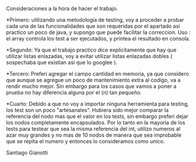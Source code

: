 Consideraciones a la hora de hacer el trabajo.

*Primero: 
         utilizando una metodologia de testing, voy a proceder a probar cada una de las funcionalidades
         que son requeridas por el apartado asi practico un poco de java, y supongo que puede facilitar la correccion.
         Uso : el array controla los test a ser ejecutados, y printea el resultado en consola.
            
            
*Segundo: 
        Ya que el trabajo practico dice explicitamente que hay que utilizar listas enlazadas, voy a evitar
        utilizar listas enlazadas dobles ( sospechaba que existian asi que lo googlee ).
        
        
*Tercero:
        Preferi agregar el campo cantidad en memoria, ya que considero que aunque se agregue un poco de
        mantenimiento extra al codigo, va a rendir mucho mejor. Sin embargo para los casos que vamos a poner a prueba
        no hay diferencia alguna por el (n) tan pequeño.
        
        
*Cuarto: 
        Debido a que no voy a importar ninguna herramienta para testing, los test son un poco "artesanales".
        Hubiera sido mejor comparar la referencia del nodo mas que el valor en los tests, sin embargo preferi dejar
        los nodos completamente encapsulados. Por lo tanto en la mayoria de los tests para testear que sea la misma
        referencia del int, utilizo numeros al azar muy grandes y no mas de 10 nodos de manera que sea improbable que
        se repita el numero y entonces lo consideramos como unico.
        
        
Santiago Gianotti
